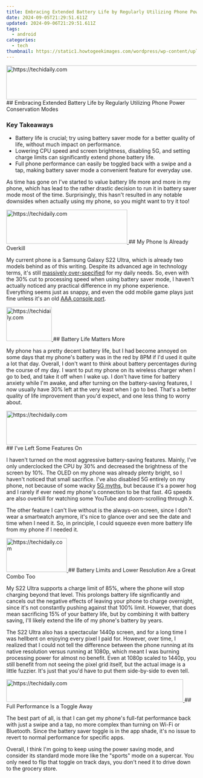 ```yaml
---
title: Embracing Extended Battery Life by Regularly Utilizing Phone Power Conservation Modes
date: 2024-09-05T21:29:51.611Z
updated: 2024-09-06T21:29:51.611Z
tags:
  - android
categories:
  - tech
thumbnail: https://static1.howtogeekimages.com/wordpress/wp-content/uploads/2024/07/power-saving-settings-on-the-phone-screen-with-several-icons-around.jpg
---
```


<!-- affiliate ads begin -->
<a href="https://appsumo.8odi.net/c/5597632/2130886/7443" target="_top" id="2130886">
  <img src="//a.impactradius-go.com/display-ad/7443-2130886" border="0" alt="https://techidaily.com" width="728" height="90"/>
</a>
<img height="0" width="0" src="https://appsumo.8odi.net/i/5597632/2130886/7443" style="position:absolute;visibility:hidden;" border="0" />
<!-- affiliate ads end -->
## Embracing Extended Battery Life by Regularly Utilizing Phone Power Conservation Modes

### Key Takeaways

* Battery life is crucial; try using battery saver mode for a better quality of life, without much impact on performance.
* Lowering CPU speed and screen brightness, disabling 5G, and setting charge limits can significantly extend phone battery life.
* Full phone performance can easily be toggled back with a swipe and a tap, making battery saver mode a convenient feature for everyday use.

 As time has gone on I've started to value battery life more and more in my phone, which has lead to the rather drastic decision to run it in battery saver mode most of the time. Surprisingly, this hasn't resulted in any notable downsides when actually using my phone, so you might want to try it too!

<!-- affiliate ads begin -->
<a href="https://aligracehair.sjv.io/c/5597632/2115917/19272" target="_top" id="2115917">
  <img src="//a.impactradius-go.com/display-ad/19272-2115917" border="0" alt="https://techidaily.com" width="320" height="90"/>
</a>
<img height="0" width="0" src="https://aligracehair.sjv.io/i/5597632/2115917/19272" style="position:absolute;visibility:hidden;" border="0" />
<!-- affiliate ads end -->
##  My Phone Is Already Overkill

 My current phone is a Samsung Galaxy S22 Ultra, which is already two models behind as of this writing. Despite its advanced age in technology terms, it's still [massively over-specified](https://driver-install.techidaily.com/combine-hp-envy-5530-drivers-in-your-win10-pcs/) for my daily needs. So, even with the 30% cut to processing speed when using battery saver mode, I haven't actually noticed any practical difference in my phone experience. Everything seems just as snappy, and even the odd mobile game plays just fine unless it's an old [AAA console port](https://win-answers.techidaily.com/obs-microphone-not-working-discover-the-6-most-effective-solutions-of-2024/).

<!-- affiliate ads begin -->
<a href="https://aligracehair.sjv.io/c/5597632/2115926/19272" target="_top" id="2115926">
  <img src="//a.impactradius-go.com/display-ad/19272-2115926" border="0" alt="https://techidaily.com" width="120" height="90"/>
</a>
<img height="0" width="0" src="https://aligracehair.sjv.io/i/5597632/2115926/19272" style="position:absolute;visibility:hidden;" border="0" />
<!-- affiliate ads end -->
##  Battery Life Matters More

 My phone has a pretty decent battery life, but I had become annoyed on some days that my phone's battery was in the red by 8PM if I'd used it quite a lot that day. Overall, I don't want to think about battery percentages during the course of my day. I want to put my phone on its wireless charger when I go to bed, and take it off when I wake up. I don't have time for battery anxiety while I'm awake, and after turning on the battery-saving features, I now usually have 30% left at the very least when I go to bed. That's a better quality of life improvement than you'd expect, and one less thing to worry about.

<!-- affiliate ads begin -->
<a href="https://unicoeye.pxf.io/c/5597632/2134248/18498" target="_top" id="2134248">
  <img src="//a.impactradius-go.com/display-ad/18498-2134248" border="0" alt="https://techidaily.com" width="728" height="90"/>
</a>
<img height="0" width="0" src="https://unicoeye.pxf.io/i/5597632/2134248/18498" style="position:absolute;visibility:hidden;" border="0" />
<!-- affiliate ads end -->
##  I’ve Left Some Features On

 I haven't turned on the most aggressive battery-saving features. Mainly, I've only underclocked the CPU by 30% and decreased the brightness of the screen by 10%. The OLED on my phone was already plenty bright, so I haven't noticed that small sacrifice. I've also disabled 5G entirely on my phone, not because of some wacky [5G myths](https://instagram-videos.techidaily.com/updated-in-2024-instagram-connectivity-adding-url-content/), but because it's a power hog and I rarely if ever need my phone's connection to be that fast. 4G speeds are also overkill for watching some YouTube and doom-scrolling through X.

 The other feature I can't live without is the always-on screen, since I don't wear a smartwatch anymore, it's nice to glance over and see the date and time when I need it. So, in principle, I could squeeze even more battery life from my phone if I needed it.

<!-- affiliate ads begin -->
<a href="https://aligracehair.sjv.io/c/5597632/2135396/19272" target="_top" id="2135396">
  <img src="//a.impactradius-go.com/display-ad/19272-2135396" border="0" alt="https://techidaily.com" width="160" height="90"/>
</a>
<img height="0" width="0" src="https://aligracehair.sjv.io/i/5597632/2135396/19272" style="position:absolute;visibility:hidden;" border="0" />
<!-- affiliate ads end -->
##  Battery Limits and Lower Resolution Are a Great Combo Too

 My S22 Ultra supports a charge limit of 85%, where the phone will stop charging beyond that level. This prolongs battery life significantly and cancels out the negative effects of leaving your phone to charge overnight, since it's not constantly pushing against that 100% limit. However, that does mean sacrificing 15% of your battery life, but by combining it with battery saving, I'll likely extend the life of my phone's battery by years.

 The S22 Ultra also has a spectacular 1440p screen, and for a long time I was hellbent on enjoying every pixel I paid for. However, over time, I realized that I could not tell the difference between the phone running at its native resolution versus running at 1080p, which meant I was burning processing power for almost no benefit. Even at 1080p scaled to 1440p, you still benefit from not seeing the pixel grid itself, but the actual image is a little fuzzier. It's just that you'd have to put them side-by-side to even tell.

<!-- affiliate ads begin -->
<a href="https://aligracehair.sjv.io/c/5597632/2135418/19272" target="_top" id="2135418">
  <img src="//a.impactradius-go.com/display-ad/19272-2135418" border="0" alt="https://techidaily.com" width="468" height="60"/>
</a>
<img height="0" width="0" src="https://aligracehair.sjv.io/i/5597632/2135418/19272" style="position:absolute;visibility:hidden;" border="0" />
<!-- affiliate ads end -->
##  Full Performance Is a Toggle Away

 The best part of all, is that I can get my phone's full-fat performance back with just a swipe and a tap, no more complex than turning on Wi-Fi or Bluetooth. Since the battery saver toggle is in the app shade, it's no issue to revert to normal performance for specific apps.

 Overall, I think I'm going to keep using the power saving mode, and consider its standard mode more like the "sports" mode on a supercar. You only need to flip that toggle on track days, you don't need it to drive down to the grocery store.

<ins class="adsbygoogle"
     style="display:block"
     data-ad-format="autorelaxed"
     data-ad-client="ca-pub-7571918770474297"
     data-ad-slot="1223367746"></ins>



<ins class="adsbygoogle"
     style="display:block"
     data-ad-client="ca-pub-7571918770474297"
     data-ad-slot="8358498916"
     data-ad-format="auto"
     data-full-width-responsive="true"></ins>


